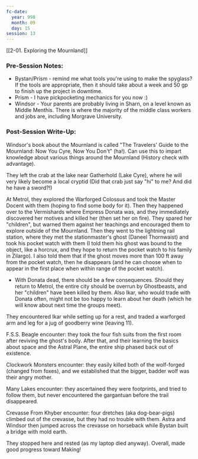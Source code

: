 ```yaml
---
fc-date:
  year: 998
  month: 09
  day: 15
session: 13
---
```

[[2-01. Exploring the Mournland]]

### Pre-Session Notes:

* Bystan/Prism - remind me what tools you're using to make the spyglass? If the tools are appropriate, then it should take about a week and 50 gp to finish up the project in downtime.
* Prism - I have pickpocketing mechanics for you now :)
* Windsor - Your parents are probably living in Sharn, on a level known as Middle Menthis. There is where the majority of the middle class workers and jobs are, including Morgrave University.

### Post-Session Write-Up:

Windsor's book about the Mournland is called "The Travelers' Guide to the Mournland: Now You Cyre, Now You Don't" (ha!). Can use this to impart knowledge about various things around the Mournland (History check with advantage).

They left the crab at the lake near Gatherhold (Lake Cyre), where he will very likely become a local cryptid (Did that crab just say "hi" to me? And did he have a sword?!)

At Metrol, they explored the Warforged Colossus and took the Master Docent with them (hoping to find some body for it). Then they happened over to the Vermishards where Empress Donata was, and they immediately discovered her motives and killed her (then set her on fire). They spared her "children", but warned them against her teachings and encouraged them to explore outside of the Mournland. Then they went to the lightning rail station, where they met the stationmaster's ghost (Daneel Thornwaist) and took his pocket watch with them (I told them his ghost was bound to the object, like a horcrux, and they hope to return the pocket watch to his family in Zilargo). I also told them that if the ghost moves more than 100 ft away from the pocket watch, then he disappears (and he can choose when to appear in the first place when within range of the pocket watch).
* With Donata dead, there should be a few consequences. Should they return to Metrol, the entire city should be overrun by Ghostbeasts, and her "children" have been killed by them. Also Ikar, who would trade with Donata often, might not be too happy to learn about her death (which he will know about next time the groups meet).

They encountered Ikar while setting up for a rest, and traded a warforged arm and leg for a jug of goodberry wine (leaving 11).

F.S.S. Beagle encounter: they took the four fish suits from the first room after reviving the ghost's body. After that, and their learning the basics about space and the Astral Plane, the entire ship phased back out of existence.

Clockwork Monsters encounter: they easily killed both of the wolf-forged (changed from foxes), and we established that the bigger, badder wolf was their angry mother.

Many Lakes encounter: they ascertained they were footprints, and tried to follow them, but never encountered the gargantuan before the trail disappeared.

Crevasse From Khyber encounter: four dretches (aka dog-bear-pigs) climbed out of the crevasse, but they had no trouble with them. Astra and Windsor then jumped across the crevasse on horseback while Bystan built a bridge with mold earth.

They stopped here and rested (as my laptop died anyway). Overall, made good progress toward Making!
